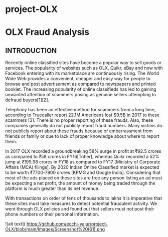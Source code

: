 # project-OLX

# OLX Fraud Analysis 
## INTRODUCTION

Recently online classified sites have become a popular way to sell goods or services. The popularity of websites such as OLX, Quikr, eBay and now with Facebook entering with its marketplace are continuously rising. The World Wide Web provides a convenient, cheaper and easy way for people to browse and post advertisement as compared to newspapers and printed booklet. The increasing popularity of online classifieds has led to gaining unwanted attention of scammers posing as genuine sellers attempting to defraud buyers[1][2].


Telephony has been an effective method for scammers from a long time, according to Truecaller report 22.1M Americans lost $9.5B in 2017 to these scammers [3]. There is no proper reporting of these frauds. Also, these companies generally do not publicly report fraud numbers. Many victims do not publicly report about these frauds because of embarrassment from friends or family or due to lack of proper knowledge about where to report them. 


In 2017 OLX recorded a groundbreaking 58% surge in profit at ₹92.5 crores as compared to ₹58 crores in FY16[Tofler], whereas Quikr recorded a 52% jump at ₹199.98 crores in FY18 as compared to FY17 [Ministry of Corporate Affairs (MCA) filings]. By 2020 Indian Online Classified market is expected to be worth ₹7700-7900 crores [KPMG and Google India]. Considering that most of the ads placed on these sites are free any person listing an ad must be expecting a net profit, the amount of money being traded through the platform is much greater than its net revenue.


With transactions on order of tens of thousands to lakhs it is imperative that these sites must take measures to detect potential fraudulent activity. We went through OLX policies and found out that sellers must not post their phone numbers or their personal information. 

![alt text]( https://github.com/ecchi-yajur/project-OLX/blob/main/Images/Screenshot%20(61).png
